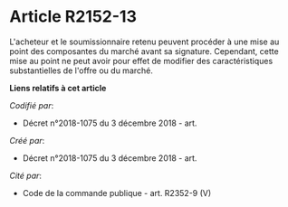 # Article R2152-13

L'acheteur et le soumissionnaire retenu peuvent procéder à une mise au point des composantes du marché avant sa signature.
Cependant, cette mise au point ne peut avoir pour effet de modifier des caractéristiques substantielles de l'offre ou du
marché.

**Liens relatifs à cet article**

_Codifié par_:

  - Décret n°2018-1075 du 3 décembre 2018 - art.

_Créé par_:

  - Décret n°2018-1075 du 3 décembre 2018 - art.

_Cité par_:

  - Code de la commande publique - art. R2352-9 (V)
